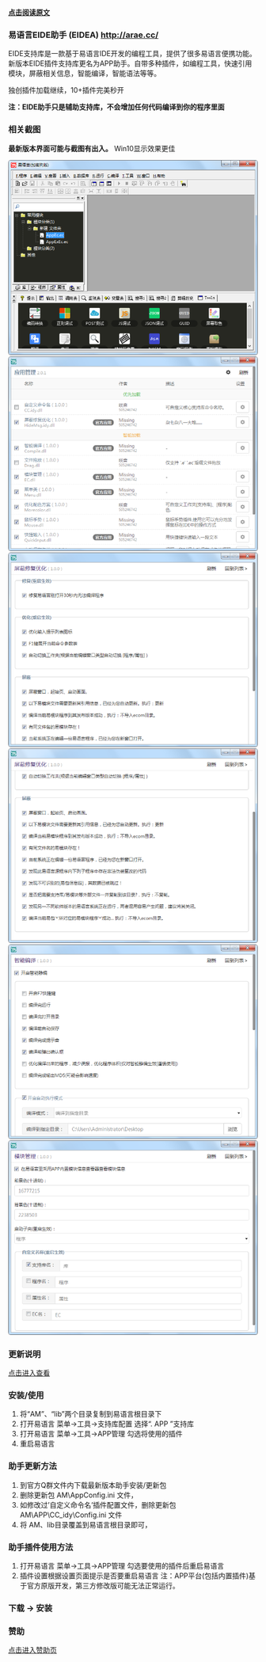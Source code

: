 
**[点击阅读原文](http://arae.cc/post/25762.html)**


### 易语言EIDE助手 (EIDEA)  http://arae.cc/

EIDE支持库是一款基于易语言IDE开发的编程工具，提供了很多易语言便携功能。新版本EIDE插件支持库更名为APP助手。自带多种插件，如编程工具，快速引用模块，屏蔽相关信息，智能编译，智能语法等等。

独创插件加载继续，10+插件完美秒开

**注：EIDE助手只是辅助支持库，不会增加任何代码编译到你的程序里面**

### 相关截图

**最新版本界面可能与截图有出入。**
Win10显示效果更佳

![](https://raw.githubusercontent.com/25H/eide/master/_src/img/1.png)
![](https://raw.githubusercontent.com/25H/eide/master/_src/img/2.png)
![](https://raw.githubusercontent.com/25H/eide/master/_src/img/3.png)
![](https://raw.githubusercontent.com/25H/eide/master/_src/img/4.png)
![](https://raw.githubusercontent.com/25H/eide/master/_src/img/5.png)
![](https://raw.githubusercontent.com/25H/eide/master/_src/img/6.png)


### 更新说明

[点击进入查看](http://arae.cc/post/25763.html)

### 安装/使用

1. 将“AM”、“lib”两个目录复制到易语言根目录下
2. 打开易语言 菜单->工具->支持库配置 选择“. APP ”支持库
3. 打开易语言 菜单->工具->APP管理 勾选将使用的插件
4. 重启易语言

### 助手更新方法

1. 到官方Q群文件内下载最新版本助手安装/更新包
2. 删除更新包 AM\AppConfig.ini 文件，
3. 如修改过’自定义命令名’插件配置文件，删除更新包 AM\APP\CC_idy\Config.ini 文件
4. 将 AM、lib目录覆盖到易语言根目录即可，

### 助手插件使用方法

1. 打开易语言 菜单->工具->APP管理 勾选要使用的插件后重启易语言
2. 插件设置根据设置页面提示是否要重启易语言
注：APP平台(包括内置插件)基于官方原版开发，第三方修改版可能无法正常运行。

### 下载 -> 安装


### 赞助

[点击进入赞助页](http://arae.cc/about.html#%E6%89%93%E8%B5%8F-amp-%E8%B5%9E%E5%8A%A9)

